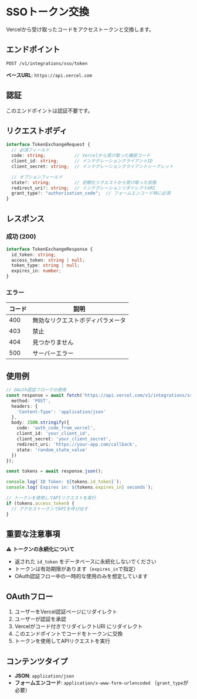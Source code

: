 # SSOトークン交換

Vercelから受け取ったコードをアクセストークンと交換します。

## エンドポイント

```
POST /v1/integrations/sso/token
```

**ベースURL**: `https://api.vercel.com`

## 認証

このエンドポイントは認証不要です。

## リクエストボディ

```typescript
interface TokenExchangeRequest {
  // 必須フィールド
  code: string;           // Vercelから受け取った機密コード
  client_id: string;      // インテグレーションクライアントID
  client_secret: string;  // インテグレーションクライアントシークレット

  // オプションフィールド
  state?: string;         // 初期化リクエストから受け取った状態
  redirect_uri?: string;  // インテグレーションリダイレクトURI
  grant_type?: "authorization_code";  // フォームエンコード時に必須
}
```

## レスポンス

### 成功 (200)

```typescript
interface TokenExchangeResponse {
  id_token: string;
  access_token: string | null;
  token_type: string | null;
  expires_in: number;
}
```

### エラー

| コード | 説明 |
|-------|------|
| 400 | 無効なリクエストボディパラメータ |
| 403 | 禁止 |
| 404 | 見つかりません |
| 500 | サーバーエラー |

## 使用例

```typescript
// OAuth認証フローでの使用
const response = await fetch('https://api.vercel.com/v1/integrations/sso/token', {
  method: 'POST',
  headers: {
    'Content-Type': 'application/json'
  },
  body: JSON.stringify({
    code: 'auth_code_from_vercel',
    client_id: 'your_client_id',
    client_secret: 'your_client_secret',
    redirect_uri: 'https://your-app.com/callback',
    state: 'random_state_value'
  })
});

const tokens = await response.json();

console.log(`ID Token: ${tokens.id_token}`);
console.log(`Expires in: ${tokens.expires_in} seconds`);

// トークンを使用してAPIリクエストを実行
if (tokens.access_token) {
  // アクセストークンでAPIを呼び出す
}
```

## 重要な注意事項

⚠️ **トークンの永続化について**

- 返された `id_token` をデータベースに永続化しないでください
- トークンは有効期限があります（`expires_in`で指定）
- OAuth認証フロー中の一時的な使用のみを想定しています

## OAuthフロー

1. ユーザーをVercel認証ページにリダイレクト
2. ユーザーが認証を承認
3. Vercelがコード付きでリダイレクトURI にリダイレクト
4. このエンドポイントでコードをトークンに交換
5. トークンを使用してAPIリクエストを実行

## コンテンツタイプ

- **JSON**: `application/json`
- **フォームエンコード**: `application/x-www-form-urlencoded` （`grant_type`が必要）

